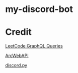 # my-discord-bot

# Credit
[LeetCode GraphQL Queries](https://github.com/akarsh1995/leetcode-graphql-queries)

[ArcWebAPI](https://github.com/mechtifs/ArcWebAPI)

[discord.py](https://discordpy.readthedocs.io/)